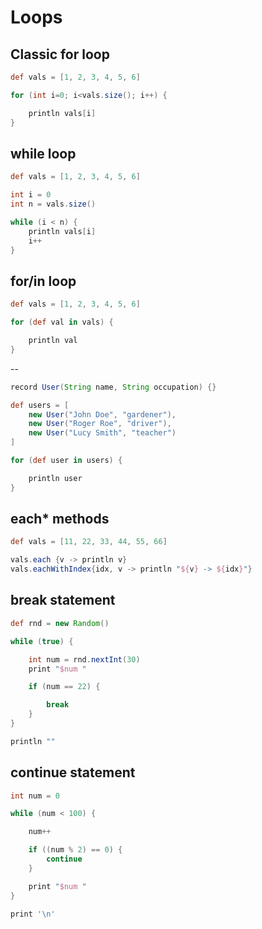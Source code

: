 # Loops

## Classic for loop

```groovy
def vals = [1, 2, 3, 4, 5, 6]

for (int i=0; i<vals.size(); i++) {

    println vals[i]
}
```

## while loop

```groovy
def vals = [1, 2, 3, 4, 5, 6]

int i = 0
int n = vals.size()

while (i < n) {
    println vals[i]
    i++
}
```

## for/in loop

```groovy
def vals = [1, 2, 3, 4, 5, 6]

for (def val in vals) {

    println val
}
```
--

```groovy
record User(String name, String occupation) {}

def users = [
    new User("John Doe", "gardener"), 
    new User("Roger Roe", "driver"),
    new User("Lucy Smith", "teacher")
]

for (def user in users) {

    println user
}
```

## each* methods

```groovy
def vals = [11, 22, 33, 44, 55, 66]

vals.each {v -> println v}
vals.eachWithIndex{idx, v -> println "${v} -> ${idx}"}
```

## break statement

```groovy
def rnd = new Random()

while (true) {

    int num = rnd.nextInt(30)
    print "$num "

    if (num == 22) {

        break
    }
}

println ""
```

## continue statement

```groovy
int num = 0

while (num < 100) {

    num++

    if ((num % 2) == 0) {
        continue
    }

    print "$num "
}

print '\n'
```
